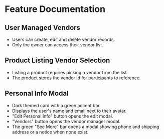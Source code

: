 # Feature Documentation

## User Managed Vendors
- Users can create, edit and delete vendor records.
- Only the owner can access their vendor list.

## Product Listing Vendor Selection
- Listing a product requires picking a vendor from the list.
- The product stores the vendor id for participants to reference.

## Personal Info Modal
- Dark themed card with a green accent bar.
- Displays the user's name and email next to their avatar.
- "Edit Personal Info" button opens the edit modal.
- "Vendors" button opens the vendor manager modal.
- The green "See More" bar opens a modal showing phone and shipping address or a notice when none exist.
